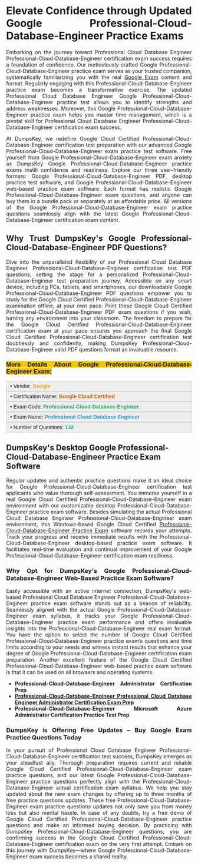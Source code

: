 <h1 style="text-align: justify;"><strong>Elevate Confidence through Updated Google Professional-Cloud-Database-Engineer Practice Exams</strong></h1>

<p style="text-align: justify;">Embarking on the journey toward Professional Cloud Database Engineer Professional-Cloud-Database-Engineer certification exam success requires a foundation of confidence. Our meticulously crafted Google Professional-Cloud-Database-Engineer practice exam serves as your trusted companion, systematically familiarizing you with the real <a href="https://www.dumpskey.com/how-to-pass-google-certification-exam">Google Exam</a> content and format. Regularly engaging with this Professional-Cloud-Database-Engineer practice exam becomes a transformative exercise. The updated Professional Cloud Database Engineer Google Professional-Cloud-Database-Engineer practice test allows you to identify strengths and address weaknesses. Moreover, this Google Professional-Cloud-Database-Engineer practice exam helps you master time management, which is a pivotal skill for Professional Cloud Database Engineer Professional-Cloud-Database-Engineer certification exam success.</p>

<p style="text-align: justify;">At DumpsKey, we redefine Google Cloud Certified Professional-Cloud-Database-Engineer certification test preparation with our advanced Google Professional-Cloud-Database-Engineer exam practice test software. Free yourself from Google Professional-Cloud-Database-Engineer exam anxiety as DumpsKey Google Professional-Cloud-Database-Engineer practice exams instill confidence and readiness. Explore our three user-friendly formats: Google Professional-Cloud-Database-Engineer PDF, desktop practice test software, and Google Professional-Cloud-Database-Engineer web-based practice exam software. Each format has realistic Google Professional-Cloud-Database-Engineer exam questions, and anyone can buy them in a bundle pack or separately at an affordable price. All versions of the Google Professional-Cloud-Database-Engineer exam practice questions seamlessly align with the latest Google Professional-Cloud-Database-Engineer certification exam content.</p>

<h2 style="text-align: justify;"><strong>Why Trust DumpsKey's Google Professional-Cloud-Database-Engineer</strong> <strong>PDF Questions?</strong></h2>

<p style="text-align: justify;">Dive into the unparalleled flexibility of our Professional Cloud Database Engineer Professional-Cloud-Database-Engineer certification test PDF questions, setting the stage for a personalized Professional-Cloud-Database-Engineer test preparation journey. Accessible on any smart device, including PCs, tablets, and smartphones, our downloadable Google Professional-Cloud-Database-Engineer PDF questions empower you to study for the Google Cloud Certified Professional-Cloud-Database-Engineer examination offline, at your own pace. Print these Google Cloud Certified Professional-Cloud-Database-Engineer PDF exam questions if you wish, turning any environment into your classroom. The freedom to prepare for the Google Cloud Certified Professional-Cloud-Database-Engineer certification exam at your pace ensures you approach the final Google Cloud Certified Professional-Cloud-Database-Engineer certification test doubtlessly and confidently, making DumpsKey Professional-Cloud-Database-Engineer valid PDF questions format an invaluable resource.</p>

<h3 style="text-align: justify;"><strong><span style="font-family:Verdana,Geneva,sans-serif;"><span style="background-color:#f1c40f;">More Details About Google Professional-Cloud-Database-Engineer Exam:</span></span></strong></h3>

<div style="background: rgb(238, 238, 238); border: 1px solid rgb(204, 204, 204); padding: 5px 10px; text-align: justify;"><span style="font-size:14px;"><span style="font-family:Verdana,Geneva,sans-serif;">• Vendor: <span style="color:#f39c12;"><strong>Google </strong></span></span></span></div>

<div style="background: rgb(238, 238, 238); border: 1px solid rgb(204, 204, 204); padding: 5px 10px; text-align: justify;"><span style="font-size:14px;"><span style="font-family:Verdana,Geneva,sans-serif;">• Certification Name: <span style="color:#d35400;"><strong>Google Cloud Certified</strong></span></span></span></div>

<div style="background: rgb(238, 238, 238); border: 1px solid rgb(204, 204, 204); padding: 5px 10px; text-align: justify;"><span style="font-size:14px;"><span style="font-family:Verdana,Geneva,sans-serif;">• Exam Code: <strong><span style="color:#27ae60;">Professional-Cloud-Database-Engineer</span> </strong></span></span></div>

<div style="background: rgb(238, 238, 238); border: 1px solid rgb(204, 204, 204); padding: 5px 10px; text-align: justify;"><span style="font-size:14px;"><span style="font-family:Verdana,Geneva,sans-serif;">• Exam Name: <span style="color:#3498db;"><strong>Professional Cloud Database Engineer </strong></span></span></span></div>

<div style="background: rgb(238, 238, 238); border: 1px solid rgb(204, 204, 204); padding: 5px 10px; text-align: justify;"><span style="font-size:14px;"><span style="font-family:Verdana,Geneva,sans-serif;">• Number of Questions:<span style="color:#16a085;"> </span><strong><span style="color:#16a085;">132</span> </strong></span></span></div>

<h2><strong>DumpsKey's Desktop Google Professional-Cloud-Database-Engineer</strong> <strong>Practice Exam Software</strong></h2>

<p style="text-align: justify;">Regular updates and authentic practice questions make it an ideal choice for Google Professional-Cloud-Database-Engineer certification test applicants who value thorough self-assessment. You immerse yourself in a real Google Cloud Certified Professional-Cloud-Database-Engineer exam environment with our customizable desktop Professional-Cloud-Database-Engineer practice exam software. Besides simulating the actual Professional Cloud Database Engineer Professional-Cloud-Database-Engineer exam environment, this Windows-based Google Cloud Certified <a href="https://www.dumpskey.com/google/google-professional-cloud-database-engineer-practice-questions">Professional-Cloud-Database-Engineer Practice Exam</a> software records your attempts. Track your progress and receive immediate results with the Professional-Cloud-Database-Engineer desktop-based practice exam software. It facilitates real-time evaluation and continual improvement of your Google Professional-Cloud-Database-Engineer certification exam readiness.</p>

<h3 style="text-align: justify;"><strong>Why Opt for DumpsKey's Google Professional-Cloud-Database-Engineer</strong> <strong>Web-Based Practice Exam Software?</strong></h3>

<p style="text-align: justify;">Easily accessible with an active internet connection, DumpsKey's web-based Professional Cloud Database Engineer Professional-Cloud-Database-Engineer practice exam software stands out as a beacon of reliability. Seamlessly aligned with the actual Google Professional-Cloud-Database-Engineer exam syllabus, it tracks your Google Professional-Cloud-Database-Engineer practice exam performance and offers invaluable insights into the Professional-Cloud-Database-Engineer real exam format. You have the option to select the number of Google Cloud Certified Professional-Cloud-Database-Engineer practice exam’s questions and time limits according to your needs and witness instant results that enhance your degree of Google Professional-Cloud-Database-Engineer certification exam preparation. Another excellent feature of the Google Cloud Certified Professional-Cloud-Database-Engineer web-based practice exam software is that it can be used on all browsers and operating systems.</p>

<ul>
	<li style="text-align: justify;"><strong>Professional-Cloud-Database-Engineer Administrator Certification Prep</strong></li>
	<li style="text-align: justify;"><a href="https://www.dumpskey.com/google/professional-cloud-database-engineer-braindumps"><strong>Professional-Cloud-Database-Engineer Professional Cloud Database Engineer Administrator Certification Exam Prep</strong></a></li>
	<li style="text-align: justify;"><strong>Professional-Cloud-Database-Engineer Microsoft Azure Administrator Certification Practice Test Prep</strong></li>
</ul>

<h3 style="text-align: justify;"><strong>DumpsKey is Offering Free Updates – Buy Google Exam Practice Questions Today</strong></h3>

<p style="text-align: justify;">In your pursuit of Professional Cloud Database Engineer Professional-Cloud-Database-Engineer certification test success, DumpsKey emerges as your steadfast ally. Thorough preparation requires current and reliable Google Cloud Certified Professional-Cloud-Database-Engineer exam practice questions, and our latest Google Professional-Cloud-Database-Engineer practice questions perfectly align with the Professional-Cloud-Database-Engineer actual certification exam syllabus. We help you stay updated about the new exam changes by offering up to three months of free practice questions updates. These free Professional-Cloud-Database-Engineer exam practice questions updates not only save you from money loss but also mental hassle. In case of any doubts, try a free demo of Google Cloud Certified Professional-Cloud-Database-Engineer practice questions and make an informed buying decision. By practicing with DumpsKey Professional-Cloud-Database-Engineer questions, you are confirming success in the Google Cloud Certified Professional-Cloud-Database-Engineer certification exam on the very first attempt. Embark on this journey with DumpsKey—where Google Professional-Cloud-Database-Engineer exam success becomes a shared reality.</p>
